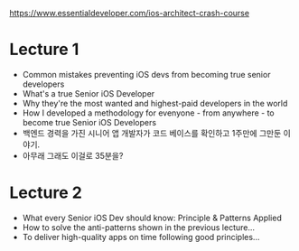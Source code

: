 https://www.essentialdeveloper.com/ios-architect-crash-course

# Lecture 1
- Common mistakes preventing iOS devs from becoming true senior developers
- What's a true Senior iOS Developer
- Why they're the most wanted and highest-paid developers in the world
- How I developed a methodology for evenyone - from anywhere - to become true Senior iOS Developers
- 백엔드 경력을 가진 시니어 앱 개발자가 코드 베이스를 확인하고 1주만에 그만둔 이야기.
- 아무래 그래도 이걸로 35분을?

# Lecture 2
- What every Senior iOS Dev should know: Principle & Patterns Applied
- How to solve the anti-patterns shown in the previous lecture...
- To deliver high-quality apps on time following good principles...

